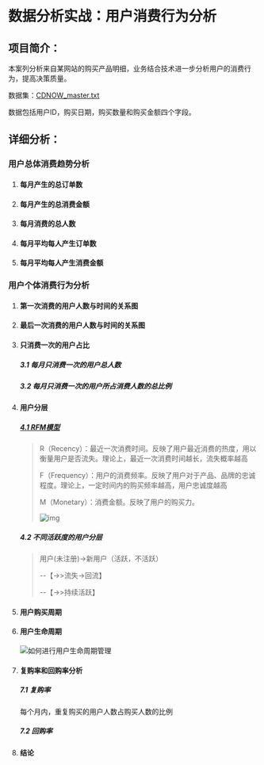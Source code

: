 # 数据分析实战：用户消费行为分析

## 项目简介：

本案列分析来自某网站的购买产品明细，业务结合技术进一步分析用户的消费行为，提高决策质量。  



数据集：<u>CDNOW_master.txt</u>

数据包括用户ID，购买日期，购买数量和购买金额四个字段。



## 详细分析：

### 用户总体消费趋势分析

1. #### 每月产生的总订单数

2. #### 每月产生的总消费金额

3. #### 每月消费的总人数

4. #### 每月平均每人产生订单数

5. #### 每月平均每人产生消费金额

     

   

### 用户个体消费行为分析

1. #### 第一次消费的用户人数与时间的关系图

2. #### 最后一次消费的用户人数与时间的关系图

   

3. #### 只消费一次的用户占比

   ##### 3.1 每月只消费一次的用户总人数

   ##### 3.2 每月只消费一次的用户所占消费人数的总比例

   

4. #### 用户分层

   ##### <u>4.1 RFM模型</u>

   > R（Recency）：最近一次消费时间。反映了用户最近消费的热度，用以衡量用户是否流失。理论上，最近一次消费时间越长，流失概率越高
   >
   > 
   >
   > F（Frequency）：用户的消费频率。反映了用户对于产品、品牌的忠诚程度。理论上，一定时间内的购买频率越高，用户忠诚度越高
   >
   > 
   >
   > M（Monetary）：消费金额。反映了用户的购买力。
   >
   > ![img](https://image.woshipm.com/wp-files/2021/01/U7e7lI2myM1Rx5r7Vu69.jpg)

   ##### 4.2 不同活跃度的用户分层

   > 用户(未注册)->新用户（活跃，不活跃）
   >
   > --【->>流失->回流】
   >
   > --【->>持续活跃】

   

5. #### 用户购买周期

6. #### 用户生命周期

   ![如何进行用户生命周期管理](https://image.woshipm.com/wp-files/2021/05/e1yoX3VNKUCNiqD8OvCP.png)

7. #### 复购率和回购率分析

   ##### 7.1 复购率

   每个月内，重复购买的用户人数占购买人数的比例

   ##### 7.2 回购率

   

8. #### 结论

   

   

     



